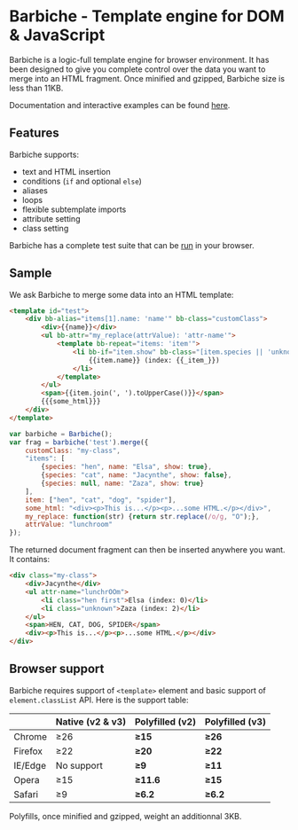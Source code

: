 # Barbiche - Template engine for DOM &amp; JavaScript

Barbiche is a logic-full template engine for browser environment. It has been designed to give you complete control over the data you want to merge into an HTML fragment. Once minified and gzipped, Barbiche size is less than 11KB.

Documentation and interactive examples can be found [here](https://manubb.github.io/barbiche).

## Features

Barbiche supports:
* text and HTML insertion
* conditions (`if` and optional `else`)
* aliases
* loops
* flexible subtemplate imports
* attribute setting
* class setting

Barbiche has a complete test suite that can be [run](https://manubb.github.io/barbiche/test.html) in your browser.

## Sample

We ask Barbiche to merge some data into an HTML template:
```html
<template id="test">
	<div bb-alias="items[1].name: 'name'" bb-class="customClass">
		<div>{{name}}</div>
		<ul bb-attr="my_replace(attrValue): 'attr-name'">
			<template bb-repeat="items: 'item'">
				<li bb-if="item.show" bb-class="[item.species || 'unknown', (_item_ == 0): 'first']">
					{{item.name}} (index: {{_item_}})
				</li>
			</template>
		</ul>
		<span>{{item.join(', ').toUpperCase()}}</span>
		{{{some_html}}}
	</div>
</template>
```
```js
var barbiche = Barbiche();
var frag = barbiche('test').merge({
	customClass: "my-class",
	"items": [
		{species: "hen", name: "Elsa", show: true},
		{species: "cat", name: "Jacynthe", show: false},
		{species: null, name: "Zaza", show: true}
	],
	item: ["hen", "cat", "dog", "spider"],
	some_html: "<div><p>This is...</p><p>...some HTML.</p></div>",
	my_replace: function(str) {return str.replace(/o/g, "O");},
	attrValue: "lunchroom"
});
```
The returned document fragment can then be inserted anywhere you want. It contains:

```html
<div class="my-class">
	<div>Jacynthe</div>
	<ul attr-name="lunchrOOm">
		<li class="hen first">Elsa (index: 0)</li>
		<li class="unknown">Zaza (index: 2)</li>
	</ul>
	<span>HEN, CAT, DOG, SPIDER</span>
	<div><p>This is...</p><p>...some HTML.</p></div>
</div>
```

## Browser support

Barbiche requires support of `<template>` element and basic support of `element.classList` API. Here is the support table:

|          |Native (v2 &amp; v3)|Polyfilled (v2)|Polyfilled (v3)|
|----------|--------------------|---------------|---------------|
|Chrome    |&ge;26              |**&ge;15**     |**&ge;26**     |
|Firefox   |&ge;22              |**&ge;20**     |**&ge;22**     |
|IE/Edge   |No support          |**&ge;9**      |**&ge;11**     |
|Opera     |&ge;15              |**&ge;11.6**   |**&ge;15**     |
|Safari    |&ge;9               |**&ge;6.2**    |**&ge;6.2**    |


Polyfills, once minified and gzipped, weight an additionnal 3KB.
